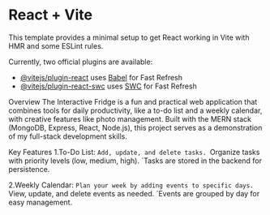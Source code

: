 # React + Vite

This template provides a minimal setup to get React working in Vite with HMR and some ESLint rules.

Currently, two official plugins are available:

- [@vitejs/plugin-react](https://github.com/vitejs/vite-plugin-react/blob/main/packages/plugin-react/README.md) uses [Babel](https://babeljs.io/) for Fast Refresh
- [@vitejs/plugin-react-swc](https://github.com/vitejs/vite-plugin-react-swc) uses [SWC](https://swc.rs/) for Fast Refresh

Overview
The Interactive Fridge is a fun and practical web application that combines tools for daily productivity, like a to-do list and a weekly calendar, with creative features like photo management. Built with the MERN stack (MongoDB, Express, React, Node.js), this project serves as a demonstration of my full-stack development skills.

Key Features
1.To-Do List:
`Add, update, and delete tasks.
`Organize tasks with priority levels (low, medium, high).
`Tasks are stored in the backend for persistence.

2.Weekly Calendar:
`Plan your week by adding events to specific days.
 `View, update, and delete events as needed.
`Events are grouped by day for easy management.





















































